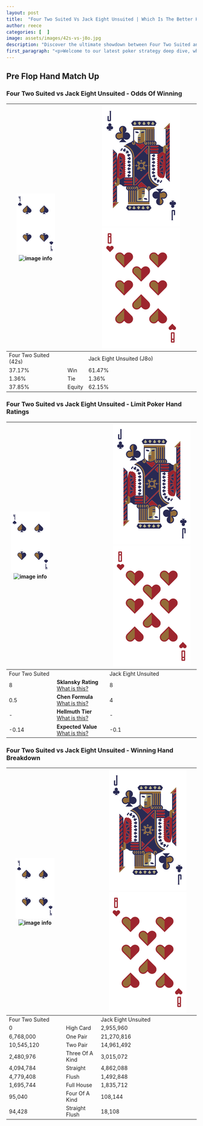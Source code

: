 ```yaml
---
layout: post
title:  "Four Two Suited Vs Jack Eight Unsuited | Which Is The Better Hand In Poker? A Complete Guide"
author: reece
categories: [  ]
image: assets/images/42s-vs-j8o.jpg
description: "Discover the ultimate showdown between Four Two Suited and Jack Eight Unsuited in poker! Uncover the odds, strategies, and scenarios where one hand triumphs over the other. Get ready to up your poker game with this thrilling analysis."
first_paragraph: "<p>Welcome to our latest poker strategy deep dive, where we're pitting two distinct hands against each other in a high-stakes showdown: Four Two Suited vs Jack Eight Unsuited.</p><p>In the dynamic world of poker, every decision counts, and knowing which hand holds the upper hand is key to your success at the table.</p><p>In this article, we'll dissect these two hands, explore the scenarios where one dominates the other, and equip you with the knowledge to make strategic choices that can tip the odds in your favor.</p><p>Get ready to unravel the intriguing dynamics of these poker hands and elevate your game to new heights.</p>"
---
```




[comment]: # (sp0)

## Pre Flop Hand Match Up

<div class="table hand-ratings" markdown="1"> 



### Four Two Suited vs Jack Eight Unsuited - Odds Of Winning


    
| ![image info](assets/images/hand1/4.png) ![image info](assets/images/hand1/2s.png) |  | ![image info](assets/images/hand2/J.png) ![image info](assets/images/hand2/8o.png) |
| -------- | -------- | -------- |
| Four Two Suited (42s) |  | Jack Eight Unsuited (J8o) |
| 37.17% | Win | 61.47% |
| 1.36% | Tie | 1.36% |
| 37.85% | Equity | 62.15% |




[comment]: # (sp1)



### Four Two Suited vs Jack Eight Unsuited - Limit Poker Hand Ratings


    
| ![image info](assets/images/hand1/4.png) ![image info](assets/images/hand1/2s.png) |  | ![image info](assets/images/hand2/J.png) ![image info](assets/images/hand2/8o.png) |
| -------- | -------- | -------- |
| Four Two Suited |  | Jack Eight Unsuited |
| 8 | **Sklansky Rating** [What is this?](/sklansky-rating-explained) | 8 |
| 0.5 | **Chen Formula** [What is this?](/chen-formula-explained) | 4 |
| - | **Hellmuth Tier** [What is this?](/Hellmuth-tier-explained) | - |
| -0.14 | **Expected Value** [What is this?](/expected-value-explained) | -0.1 |




[comment]: # (sp2)



### Four Two Suited vs Jack Eight Unsuited - Winning Hand Breakdown


    
| ![image info](assets/images/hand1/4.png) ![image info](assets/images/hand1/2s.png) |  | ![image info](assets/images/hand2/J.png) ![image info](assets/images/hand2/8o.png) |
| -------- | -------- | -------- |
| Four Two Suited |  | Jack Eight Unsuited |
| 0 | High Card | 2,955,960 |
| 6,768,000 | One Pair | 21,270,816 |
| 10,545,120 | Two Pair | 14,961,492 |
| 2,480,976 | Three Of A Kind | 3,015,072 |
| 4,094,784 | Straight | 4,862,088 |
| 4,779,408 | Flush | 1,492,848 |
| 1,695,744 | Full House | 1,835,712 |
| 95,040 | Four Of A Kind | 108,144 |
| 94,428 | Straight Flush | 18,108 |




[comment]: # (sp3)



</div>

[comment]: # (sp4)



[comment]: # (sp5)

